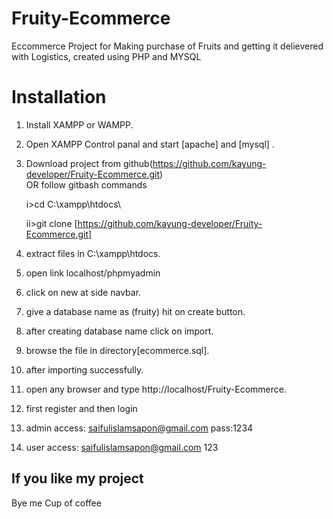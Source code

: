 # Fruity-Ecommerce
Eccommerce Project for Making purchase of Fruits and getting it delievered with Logistics, created using PHP and MYSQL


# Installation

1. Install XAMPP or WAMPP.

2. Open XAMPP Control panal and start [apache] and [mysql] .

3. Download project from github(https://github.com/kayung-developer/Fruity-Ecommerce.git)  
    OR follow gitbash commands
    
    i>cd C:\\xampp\htdocs\
    
    ii>git clone [https://github.com/kayung-developer/Fruity-Ecommerce.git]
    
4. extract files in C:\\xampp\htdocs\.

5. open link localhost/phpmyadmin

6. click on new at side navbar.

7. give a database name as (fruity) hit on create button.

8. after creating database name click on import.

9. browse the file in directory[ecommerce.sql].

10. after importing successfully.

11. open any browser and type http://localhost/Fruity-Ecommerce.

12. first register and then login

13. admin access:
saifulislamsapon@gmail.com
pass:1234

14.  user access:
saifulislamsapon@gmail.com
123

## If you like my project 
Bye me Cup of coffee
